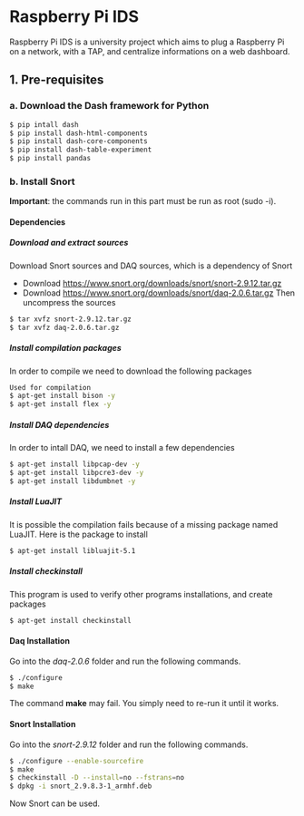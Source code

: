 # Raspberry Pi IDS
Raspberry Pi IDS is a university project which aims to plug a Raspberry Pi on a network, with a TAP, and centralize informations on a web dashboard.



## 1. Pre-requisites

### a. Download the Dash framework for Python
``` sh
$ pip intall dash
$ pip install dash-html-components
$ pip install dash-core-components
$ pip install dash-table-experiment
$ pip install pandas
```

### b. Install Snort
**Important**: the commands run in this part must be run as root (sudo -i).
#### Dependencies
##### Download and extract sources
Download Snort sources and DAQ sources, which is a dependency of Snort
- Download https://www.snort.org/downloads/snort/snort-2.9.12.tar.gz
- Download https://www.snort.org/downloads/snort/daq-2.0.6.tar.gz
Then uncompress the sources
``` sh
$ tar xvfz snort-2.9.12.tar.gz
$ tar xvfz daq-2.0.6.tar.gz
```
##### Install compilation packages
In order to compile we need to download the following packages
``` sh
Used for compilation
$ apt-get install bison -y
$ apt-get install flex -y
```

##### Install DAQ dependencies
In order to intall DAQ, we need to install a few dependencies
``` sh
$ apt-get install libpcap-dev -y
$ apt-get install libpcre3-dev -y
$ apt-get install libdumbnet -y
```

##### Install LuaJIT
It is possible the compilation fails because of a missing package named LuaJIT. Here is the package to install
``` sh
$ apt-get install libluajit-5.1
```

##### Install checkinstall
This program is used to verify other programs installations, and create packages
``` sh
$ apt-get install checkinstall
```

#### Daq Installation
Go into the *daq-2.0.6* folder and run the following commands.
``` sh
$ ./configure
$ make
```
The command **make** may fail. You simply need to re-run it until it works.

#### Snort Installation
Go into the *snort-2.9.12* folder and run the following commands.
``` sh
$ ./configure --enable-sourcefire
$ make
$ checkinstall -D --install=no --fstrans=no
$ dpkg -i snort_2.9.8.3-1_armhf.deb
```

Now Snort can be used.
